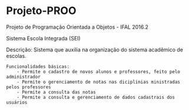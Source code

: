 # Projeto-PROO
Projeto de Programação Orientada a Objetos - IFAL 2016.2

Sistema Escola Integrada (SEI)

Descrição: Sistema que auxilia na organização do sistema acadêmico de escolas.

	Funcionalidades básicas:
		- Permite o cadastro de novos alunos e professores, feito pelo administrador
		- Permite o gerenciamento de notas nas diciplinias ministradas pelos professores
		- Permite a consulta das notas
		- Permite a consulta e gerenciamento de dados cadastrais dos usuários